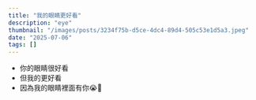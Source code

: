 ```yaml
---
title: "我的眼睛更好看"
description: "eye"
thumbnail: "/images/posts/3234f75b-d5ce-4dc4-89d4-505c53e1d5a3.jpeg"
date: "2025-07-06"
tags: []
---
```

- 你的眼睛很好看
- 但我的更好看
- 因為我的眼睛裡面有你😭🫵
